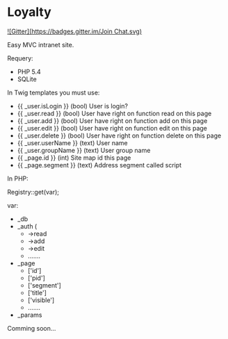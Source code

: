 Loyalty
=======
[![Gitter](https://badges.gitter.im/Join Chat.svg)](https://gitter.im/Supme/Loyalty?utm_source=badge&utm_medium=badge&utm_campaign=pr-badge&utm_content=badge)

Easy MVC intranet site.

Requery:

* PHP 5.4
* SQLite

In Twig templates you must use:

* {{ _user.isLogin }} (bool) User is login?
* {{ _user.read }} (bool) User have right on function read on this page
* {{ _user.add }} (bool) User have right on function add on this page
* {{ _user.edit }} (bool) User have right on function edit on this page
* {{ _user.delete }} (bool) User have right on function delete on this page
* {{ _user.userName }} (text) User name
* {{ _user.groupName }} (text) User group name
* {{ _page.id }} (int) Site map id this page
* {{ _page.segment }} (text) Address segment called script

In PHP:

Registry::get(var);

var:
* _db
* _auth (
  * ->read
  * ->add
  * ->edit
  * .......
* _page
  * ['id']
  * ['pid']
  * ['segment']
  * ['title']
  * ['visible']
  * .......
* _params

Comming soon...

